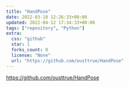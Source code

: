 ```yaml
---
title: "HandPose"
date: 2022-03-10 12:26:33+00:00
updated: 2022-04-12 17:34:33+00:00
tags: ["repository", "Python"]
extra:
  css: "github"
  star: 1
  forks_count: 0
  license: "None"
  url: "https://github.com/ousttrue/HandPose"
---
```


<https://github.com/ousttrue/HandPose>

